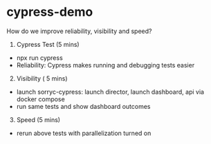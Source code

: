 # cypress-demo

How do we improve reliability, visibility and speed?

1. Cypress Test (5 mins)
* npx run cypress
* Reliability: Cypress makes running and debugging tests easier

2. Visibility ( 5 mins)
* launch sorryc-cypress: launch director, launch dashboard, api via docker compose 
* run same tests and show dashboard outcomes

3. Speed (5 mins)
* rerun above tests with parallelization turned on